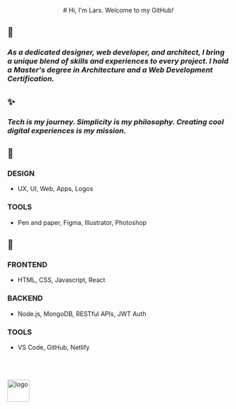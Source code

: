 
<p align="center"># Hi, I'm Lars. Welcome to my GitHub!</p>

## 👀
### _As a dedicated designer, web developer, and architect, I bring a unique blend of skills and experiences to every project. I hold a Master's degree in Architecture and a Web Development Certification._

## ✨
### _Tech is my journey. Simplicity is my philosophy. Creating cool digital experiences is my mission._

## 🌈
### DESIGN
- UX, UI, Web, Apps, Logos
### TOOLS
- Pen and paper, Figma, Illustrator, Photoshop

## 🚀
### FRONTEND
- HTML, CSS, Javascript, React
### BACKEND
- Node.js, MongoDB, RESTful APIs, JWT Auth
### TOOLS
- VS Code, GitHub, Netlify
<br>
<br>
<br>
<img src="https://github.com/user-attachments/assets/cb5ac399-a509-4867-95ce-2a9f36a232ad" alt="logo" width="50">



<!--
**CodeLars79/CodeLars79** is a ✨ _special_ ✨ repository because its `README.md` (this file) appears on your GitHub profile.

Here are some ideas to get you started:

- 🔭 I’m currently working on ...
- 🌱 I’m currently learning ...
- 👯 I’m looking to collaborate on ...
- 🤔 I’m looking for help with ..
- 💬 Ask me about ...
- 📫 How to reach me: ...
- 😄 Pronouns: ...
- ⚡ Fun fact: ...
-->
